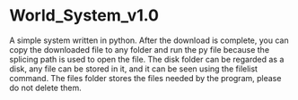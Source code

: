 # World_System_v1.0
  A simple system written in python.
  After the download is complete, you can copy the downloaded file to any folder and run the py file because the splicing path is used to open the file.
  The disk folder can be regarded as a disk, any file can be stored in it, and it can be seen using the filelist command.
  The files folder stores the files needed by the program, please do not delete them.
